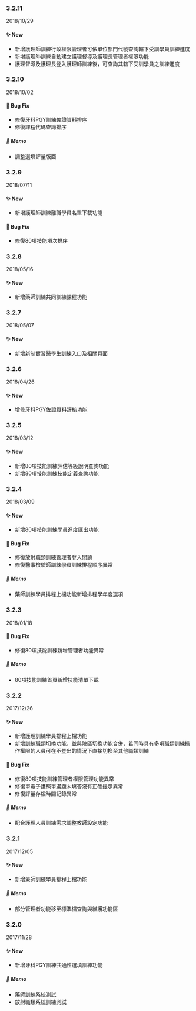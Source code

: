### 3.2.11
2018/10/29
#### :sparkles: New
- 新增護理師訓練行政權限管理者可依單位部門代號查詢轄下受訓學員訓練進度
- 新增護理師訓練自動建立護理督導及護理長管理者權限功能
- 護理督導及護理長登入護理師訓練後，可查詢其轄下受訓學員之訓練進度

### 3.2.10
2018/10/02
#### :construction: Bug Fix
- 修復牙科PGY訓練佐證資料排序
- 修復課程代碼查詢排序
##### :memo: Memo
- 調整選填評量版面

### 3.2.9
2018/07/11
#### :sparkles: New
- 新增護理師訓練離職學員名單下載功能
#### :construction: Bug Fix
- 修復80項技能項次排序

### 3.2.8
2018/05/16
#### :sparkles: New
- 新增藥師訓練共同訓練課程功能

### 3.2.7
2018/05/07
#### :sparkles: New
- 新增新制實習醫學生訓練入口及相關頁面

### 3.2.6
2018/04/26
#### :sparkles: New
- 增修牙科PGY佐證資料評核功能

### 3.2.5
2018/03/12
#### :sparkles: New
- 新增80項技能訓練評估等級說明查詢功能
- 新增80項技能訓練技能定義查詢功能

### 3.2.4
2018/03/09
#### :sparkles: New
- 新增80項技能訓練學員進度匯出功能
#### :construction: Bug Fix
- 修復放射職類訓練管理者登入問題
- 修復醫事檢驗師訓練學員訓練排程順序異常
##### :memo: Memo
- 藥師訓練學員排程上檔功能新增排程學年度選項

### 3.2.3
2018/01/18
#### :construction: Bug Fix
- 修復80項技能訓練新增管理者功能異常
##### :memo: Memo
- 80項技能訓練首頁新增技能清單下載

### 3.2.2
2017/12/26
#### :sparkles: New
- 新增護理訓練學員排程上檔功能
- 新增訓練職類切換功能，並與院區切換功能合併，若同時具有多項職類訓練操作權限的人員可在不登出的情況下直接切換至其他職類訓練
#### :construction: Bug Fix
- 修復80項技能訓練管理者權限管理功能異常
- 修復單電子護照單選題未填答沒有正確提示異常
- 修復評量存檔時間記錄異常
##### :memo: Memo
- 配合護理人員訓練需求調整教師設定功能

### 3.2.1
2017/12/05
#### :sparkles: New
- 新增藥師訓練學員排程上檔功能
##### :memo: Memo
- 部分管理者功能移至標準檔查詢與維護功能區

### 3.2.0
2017/11/28
#### :sparkles: New
- 新增牙科PGY訓練共通性選填訓練功能
##### :memo: Memo
- 藥師訓練系統測試
- 放射職類系統訓練測試

